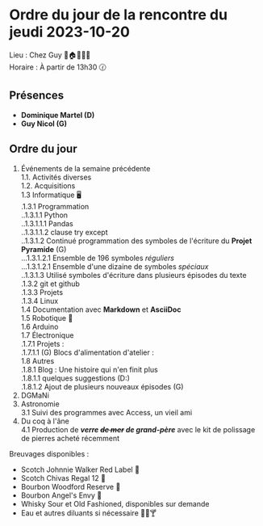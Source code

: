 # Ordre du jour de la rencontre du jeudi 2023-10-20

Lieu :    Chez Guy 🎄🏠🌳🌲🌵  
Horaire : À partir de 13h30 🕜  
## Présences
* **Dominique Martel (D)**  
* **Guy Nicol (G)**  

## Ordre du jour
1. Événements de la semaine précédente  
 1.1.  Activités diverses  
 1.2.  Acquisitions  
 1.3 Informatique 🖥  
.1.3.1 Programmation  
..1.3.1.1 Python  
..1.3.1.1.1 Pandas  
..1.3.1.1.2 clause try except  
..1.3.1.2 Continué programmation des symboles de l'écriture du **Projet Pyramide** (G)  
...1.3.1.2.1 Ensemble de 196 symboles *réguliers*  
...1.3.1.2.1 Ensemble d'une dizaine de symboles *spéciaux*  
..1.3.1.3 Utilisé symboles d'écriture dans plusieurs épisodes du texte  
.1.3.2 git et github  
.1.3.3 Projets  
.1.3.4 Linux  
1.4 Documentation avec **Markdown** et **AsciiDoc**  
1.5 Robotique 🤖   
1.6 Arduino  
1.7 Électronique  
.1.7.1 Projets :  
.1.7.1.1 (G) Blocs d'alimentation d'atelier :  
1.8 Autres  
   .1.8.1 Blog : Une histoire qui n'en finit plus  
   .1.8.1.1 quelques suggestions (D:)  
   .1.8.1.2 Ajout de plusieurs nouveaux épisodes (G)  
2. DGMaNi  
3. Astronomie  
3.1 Suivi des programmes avec Access, un vieil ami   
4. Du coq à l'âne  
4.1 Production de ***verre ~~de mer~~ de grand-père*** avec le kit de polissage de pierres acheté récemment       

Breuvages disponibles :
  * Scotch Johnnie Walker Red Label 🥃
  * Scotch Chivas Regal 12 🥃
  * Bourbon Woodford Reserve 🥃
  * Bourbon Angel's Envy 🥃  
  * Whisky Sour et Old Fashioned, disponibles sur demande
  * Eau et autres diluants si nécessaire 🍶🍺🍸
